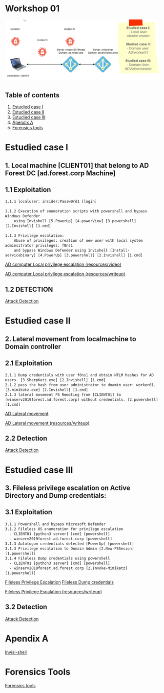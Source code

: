 # Workshop 01

![workshop content](resources/Content_Worksop_01_AD.png)

## Table of contents 

 1. [Estudied case I](#estudied-case-i)
 2. [Estudied case II](#estudied-case-ii)
 3. [Estudied case III](#estudied-case-iii)
 4. [Apendix A](#apendix-a)
 5. [Forensics tools](#forensics-tools)


# Estudied case I
## 1. Local machine [CLIENT01] that belong to AD Forest DC [ad.forest.corp Machine] 
## 1.1 Exploitation
```
1.1.1 localuser: insider:Passw0rd1 [login]

1.1.2 Execution of enumeration scripts with powershell and bypass Windows Defender 
    using Invishell [5.PowerUp] [4.powerView] [3.powershell] [2.Invishell] [1.cmd] 

1.1.3 Privilege escalation: 
    Abuse of privileges: creation of new user with local system adminsitrator privileges: f0ns1
    and bypass Windows Defender using Invishell [Install-servicebinary] [4.PowerUp] [3.powershell] [2.Invishell] [1.cmd]

```
[AD computer Local privilege escalation (resources/video) ](https://youtu.be/uI0GjO3BYuI)

[AD computer Local privilege escalation (resources/writeup) ](Exploit_case_1.md)

## 1.2 DETECTION 

[ Attack Detection ](use_case_I_detection.md) 

# Estudied case II
## 2. Lateral movement from localmachine to Domain controller
## 2.1 Exploitation
```
2.1.1 Dump credentials with user f0ns1 and obtain NTLM hashes for AD users. [3.SharpKatz.exe] [2.Invishell] [1.cmd]
2.1.2 pass the hash from user administrator to doamin user: worker01. [3.mimikatz.exe] [2.Invishell] [1.cmd]
2.1.3 lateral movement PS Remoting from [CLIENT01] to [winserv2019forest.ad.forest.corp] without credentials. [2.powershell] [1.cmd]

```
[AD Lateral movement](https://youtu.be/lNBe-W7Ry5s)

[AD Lateral movement (resources/writeup) ](Exploit_case_2.md)

## 2.2 Detection

[ Attack Detection ](use_case_II_detection.md)


# Estudied case III
## 3. Fileless privilege escalation on Active Directory and Dump credentials:
## 3.1 Exploitation
```
3.1.1 Powershell and bypass Microsoft Defender
3.1.2 Fileless OS enumeration for privilege escalation 
  - CLIENT01 [python3 server] [cmd] [powershell]
  - winserv2019forest.ad.forest.corp [powershell]
3.1.3 Autologon credentials detected [PowerUp] [powershell]
3.1.3 Privilege escalation to Domain Admin [2.New-PSSesion] [1.powershell]
3.1.4 Fileless Dump credentials using powershell 
  - CLIENT01 [python3 server] [cmd] [powershell]
  - winserv2019forest.ad.forest.corp [2.Invoke-Mimikatz] [1.powershell]
```
[Fileless Privilege Escalation](https://youtu.be/HxbFL3qa7d0)
[Fileless Dump credentials](https://youtu.be/S5LRM3cZ3-o)

[Fileless Privilege Escalation (resources/writeup) ](Exploit_case_3.md)

## 3.2 Detection
[ Attack Detection ](use_case_III_detection.md)

# Apendix A

[Invisi-shell](invi-shell.md)

# Forensics Tools

[Forensics tools](Forensics.md)
